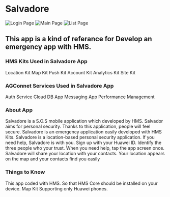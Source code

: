 # Salvadore

<img src="https://i.imgur.com/Rovl0X1.jpg" alt="Login Page"> <img src="https://i.imgur.com/ZY0V4mC.jpg" alt="Main Page"> <img src="https://i.imgur.com/mH9o7QI.jpg" alt="List Page">

<h2> This app is a kind of referance for Develop an emergency app with HMS.</h2>

<h3> HMS Kits Used in Salvadore App</h3>
Location Kit
Map Kit
Push Kit
Account Kit
Analytics Kit
Site Kit

<h3> AGConnet Services Used in Salvadore App</h3>
Auth Service
Cloud DB
App Messaging
App Performance Management 

<h3> About App</h3>
Salvadore is a S.O.S mobile application which developed by HMS.
Salvador aims for personal security.
Thanks to this application, people will feel secure.
Salvadore is an emergency application easily developed with HMS Kits.
Salvadore is a location-based personal security application.
If you need help, Salvadore is with you.
Sign up with your Huawei ID.
Identify the three people who your trust.
When you need help, tap the app screen once.
Salvadore will share your location with your contacts.
Your location appears on the map and your contacts find you easily

<h3> Things to Know</h3>
This app coded with HMS. So that HMS Core should be installed on your device.
Map Kit Supporting only Huawei phones.



